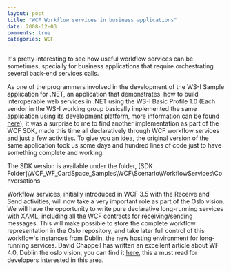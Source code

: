 ```yaml
---
layout: post
title: "WCF Workflow services in business applications"
date: 2008-12-03
comments: true
categories: WCF
---
```


It's pretty interesting to see how useful workflow services can be
sometimes, specially for business applications that require
orchestrating several back-end services calls.

As one of the programmers involved in the development of the WS-I Sample
application for .NET, an application that demonstrates  how to build
interoperable web services in .NET using the WS-I Basic Profile 1.0
(Each vendor in the WS-I working group basically implemented the same
application using its development platform, more information can be
found
[here](http://www.ws-i.org/deliverables/workinggroup.aspx?wg=sampleapps)),
it was a surprise to me to find another implementation as part of the
WCF SDK, made this time all declaratively through WCF workflow services
and just a few activities. To give you an idea, the original version of
the same application took us some days and hundred lines of code just to
have something complete and working.

The SDK version is available under the folder, [SDK
Folder]\\WCF\_WF\_CardSpace\_Samples\\WCF\\Scenario\\WorkflowServices\\Conversations

Workflow services, initially introduced in WCF 3.5 with the Receive and
Send activities, will now take a very important role as part of the Oslo
vision. We will have the opportunity to write pure declarative
long-running services with XAML, including all the WCF contracts for
receiving/sending messages. This will make possible to store the
complete workflow representation in the Oslo repository, and take later
full control of this workflow's instances from Dublin, the new hosting
environment for long-running services. David Chappell has written an
excellent article about WF 4.0, Dublin the oslo vision, you can find it
[here](http://www.davidchappell.com/blog/2008/11/first-look-at-wf-40-dublin-and-oslo.html),
this a must read for developers interested in this area.

